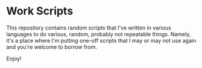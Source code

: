 # Work Scripts

This repository contains random scripts that I've written in various languages to do various, random, probably not repeatable things. 
Namely, it's a place where I'm putting one-off scripts that I may or may not use again and you're welcome to borrow from.

Enjoy!
